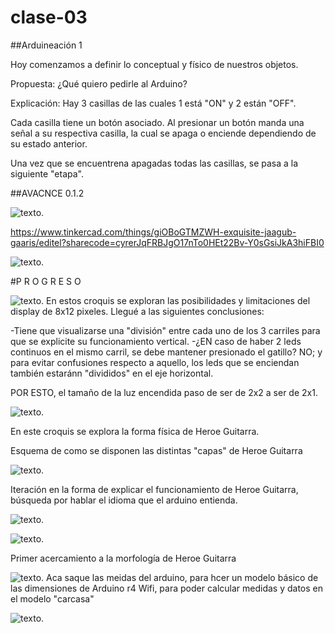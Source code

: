 # clase-03
##Arduineación 1

Hoy comenzamos a definir lo conceptual y físico de nuestros objetos.

Propuesta: ¿Qué quiero pedirle al Arduino?



Explicación: Hay 3 casillas de las cuales 1 está "ON" y 2 están "OFF".

Cada casilla tiene un botón asociado. Al presionar un botón manda una señal a su respectiva casilla, la cual se apaga o enciende dependiendo de su estado anterior.

Una vez que se encuentrena apagadas todas las casillas, se pasa a la siguiente "etapa".


##AVACNCE 0.1.2


![texto](./tkcad0.1.2.png).

https://www.tinkercad.com/things/giOBoGTMZWH-exquisite-jaagub-gaaris/editel?sharecode=cyrerJqFRBJgO17nTo0HEt22Bv-Y0sGsiJkA3hiFBI0

![texto](./cableadorela0.1.2.png).



#P R O G R E S O

![texto](./croquis_tux1.jpeg). 
En estos croquis se exploran las posibilidades y limitaciones del display de 8x12 pixeles. Llegué a las siguientes conclusiones:

-Tiene que visualizarse una "división" entre cada uno de los 3 carriles para que se explicite su funcionamiento vertical.
-¿EN caso de haber 2 leds continuos en el mismo carril, se debe mantener presionado el gatillo? NO; y para evitar confusiones respecto a aquello, los leds que se enciendan también estaránn "divididos" en el eje horizontal.

POR ESTO, el tamaño de la luz encendida paso de ser de 2x2 a ser de 2x1.

![texto](./croquis_tux2.jpeg).

En este croquis se explora la forma física de Heroe Guitarra.

Esquema de como se disponen las distintas "capas" de Heroe Guitarra

![texto](./croquis_tux4.jpeg).

Iteración en la forma de explicar el funcionamiento de Heroe Guitarra, búsqueda por hablar el idioma que el arduino entienda.



![texto](./side2heGui0.1.0.png). 

![texto](./side1heGui0.1.0.png). 

Primer acercamiento a la morfología de Heroe Guitarra

![texto](./croquis_tux3.jpeg). 
Aca saque las meidas del arduino, para hcer un modelo básico de las dimensiones de Arduino r4 Wifi, para poder calcular medidas y datos en el modelo "carcasa"


![texto](./avanceTUXdiagram.png). 
